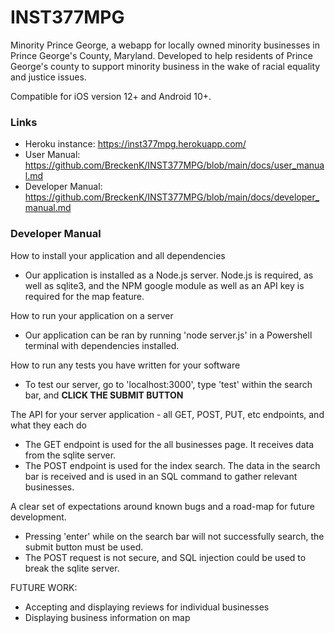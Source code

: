 # INST377MPG

Minority Prince George, a webapp for locally owned minority businesses in Prince George's County, Maryland. Developed to help residents of Prince George's county to support minority business in the wake of racial equality and justice issues.

Compatible for iOS version 12+ and Android 10+.

### Links
* Heroku instance: https://inst377mpg.herokuapp.com/
* User Manual: https://github.com/BreckenK/INST377MPG/blob/main/docs/user_manual.md
* Developer Manual: https://github.com/BreckenK/INST377MPG/blob/main/docs/developer_manual.md

### Developer Manual
How to install your application and all dependencies
- Our application is installed as a Node.js server. Node.js is required, as well as sqlite3, and the NPM google module as well as an API key is required for the map feature.

How to run your application on a server
- Our application can be ran by running 'node server.js' in a Powershell terminal with dependencies installed. 

How to run any tests you have written for your software
- To test our server, go to 'localhost:3000', type 'test' within the search bar, and **CLICK THE SUBMIT BUTTON**

The API for your server application - all GET, POST, PUT, etc endpoints, and what they each do
- The GET endpoint is used for the all businesses page. It receives data from the sqlite server.
- The POST endpoint is used for the index search. The data in the search bar is received and is used in an SQL command to gather relevant businesses.


A clear set of expectations around known bugs and a road-map for future development.
- Pressing 'enter' while on the search bar will not successfully search, the submit button must be used. 
- The POST request is not secure, and SQL injection could be used to break the sqlite server. 

FUTURE WORK:
- Accepting and displaying reviews for individual businesses
- Displaying business information on map 
